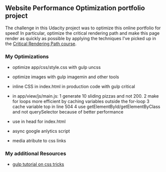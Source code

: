 ## Website Performance Optimization portfolio project

The challenge in this Udacity project was to optimize this online portfolio for speed! In particular, optimize the critical rendering path and make this page render as quickly as possible by applying the techniques I've picked up in the [Critical Rendering Path course](https://www.udacity.com/course/ud884).


### My Optimizations


* optimize app/css/style.css with gulp uncss
* optimize images with gulp imagemin and other tools
* inline CSS in index.html in production code with gulp critical

* in app/view/js/main.js: 
	1 generate 10 sliding pizzas and not 200.
	2 make for loops more efficient by caching variables outside the for-loop
	3 cache variable top in line 504
	4 use getElementById/getElementByClass and not querySelector because of better performance

* use <meta name=viewport content="width=device-width, initial-scale=1"> in head for index.html
* async google anlytics script
* media atribute to css links




### My additional Resources 

* [gulp tutorial on css tricks](https://css-tricks.com/gulp-for-beginners/)


